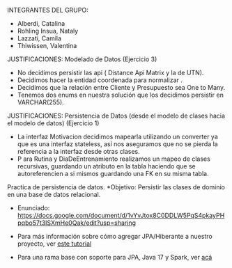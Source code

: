 INTEGRANTES DEL GRUPO:
- Alberdi, Catalina
- Rohling Insua, Nataly
- Lazzati, Camila
- Thiwissen, Valentina

JUSTIFICACIONES: Modelado de Datos (Ejercicio 3)
- No decidimos persistir las api ( Distance Api Matrix y la de UTN). 
- Decidimos hacer la entidad coordenada para normalizar .
- Decidimos que la relación entre Cliente y Presupuesto sea One to Many.
- Tenemos dos enums en nuestra solución que los decidimos persistir en VARCHAR(255).
  
JUSTIFICACIONES: Persistencia de Datos (desde el modelo de clases hacia el modelo de datos) (Ejercicio 1)
- La interfaz Motivacion decidimos mapearla utilizando un converter ya que es una interfaz stateless, así nos aseguramos que no se pierda la referencia a la interfaz desde otras clases.
- P ara Rutina y DiaDeEntrenamiento realizamos un mapeo de clases recursivas, guardando un atributo en la tabla haciendo que se autoreferencien a si mismos guardando una FK en su misma tabla.

 Practica de persistencia de datos.
*Objetivo: Persistir las clases de dominio en una base de datos relacional.

* Enunciado: https://docs.google.com/document/d/1vYvJtox8C0DDLW5PqS4pkayPHpqbo57t3ISXmHe0Qak/edit?usp=sharing

* Para más información sobre cómo agregar JPA/Hiberante a nuestro proyecto, ver [este tutorial](https://docs.google.com/document/d/1dYvrVLRbFE9qwuKj5biz9oRBaRzj-K6ujIKOXNan02s/edit?ts=57e1f2b8#)
* Para una rama base con soporte para JPA, Java 17 y Spark, ver [acá](https://github.com/dds-utn/jpa-proof-of-concept-template/tree/jpa-spark-java-17)

